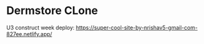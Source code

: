 # Dermstore CLone
U3 construct week
deploy: https://super-cool-site-by-nrishav5-gmail-com-827ee.netlify.app/
